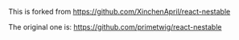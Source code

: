 This is forked from https://github.com/XinchenApril/react-nestable

The original one is: https://github.com/primetwig/react-nestable

